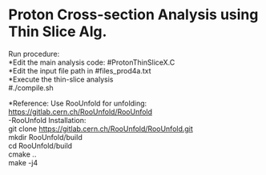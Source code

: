 # Proton Cross-section Analysis using Thin Slice Alg. <br/>

Run procedure:<br/>
*Edit the main analysis code: #ProtonThinSliceX.C<br/>
*Edit the input file path in  #files_prod4a.txt<br/>
*Execute the thin-slice analysis<br/>
#./compile.sh

*Reference:
Use RooUnfold for unfolding: https://gitlab.cern.ch/RooUnfold/RooUnfold<br/>
-RooUnfold Installation:<br/>
git clone https://gitlab.cern.ch/RooUnfold/RooUnfold.git<br/>
mkdir RooUnfold/build<br/>
cd RooUnfold/build<br/>
cmake ..<br/>
make -j4<br/>
